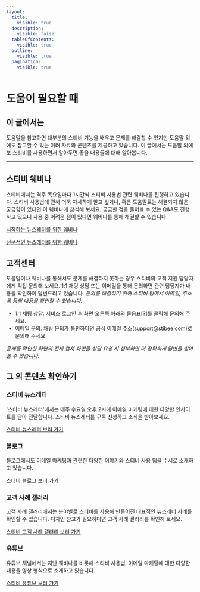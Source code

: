 ```yaml
---
layout:
  title:
    visible: true
  description:
    visible: false
  tableOfContents:
    visible: true
  outline:
    visible: true
  pagination:
    visible: true
---
```


# 도움이 필요할 때

## 이 글에서는

도움말을 참고하면 대부분의 스티비 기능을 배우고 문제를 해결할 수 있지만 도움말 외에도 참고할 수 있는 여러 자료와 콘텐츠를 제공하고 있습니다. 이 글에서는 도움말 외에 또 스티비를 사용하면서 알아두면 좋을 내용들에 대해 알아봅니다.

***

## 스티비 웨비나

스티비에서는 격주 목요일마다 1시간씩 스티비 사용법 관련 웨비나를 진행하고 있습니다. 스티비 사용법에 관해 더욱 자세하게 알고 싶거나, 혹은 도움말로는 해결되지 않은 궁금함이 있다면 이 웨비나에 참석해 보세요. 궁금한 점을 물어볼 수 있는 Q\&A도 진행하고 있으니 사용 중 어려운 점이 있다면 웨비나를 통해 해결할 수 있습니다.

[시작하는 뉴스레터를 위한 웨비나](https://page.stibee.com/subscriptions/353373)

[전문적인 뉴스레터를 위한 웨비나](https://page.stibee.com/subscriptions/354931)



## 고객센터

도움말이나 웨비나를 통해서도 문제를 해결하지 못하는 경우 스티비의 고객 지원 담당자에게 직접 문의해 보세요. 1:1 채팅 상담 또는 이메일을 통해 문의하면 관련 담당자가 내용을 확인하여 답변드리고 있습니다. _문의를 해결하기 위해 스티비 팀에서 이메일, 주소록 등의 내용을 확인할 수 있습니다._

* 1:1 채팅 상담: 서비스 로그인 후 화면 오른쪽 아래의 물음표\[?]를 클릭해 문의해 주세요.
* 이메일 문의: 채팅 문의가 불편하다면 공식 이메일 주소([support@stibee.com](mailto:support@stibee.com))로 문의해 주세요.

_문제를 확인한 화면의 전체 캡쳐 화면을 상담 요청 시 첨부하면 더 정확하게 답변을 받아볼 수 있습니다._



## 그 외 콘텐츠 확인하기

### 스티비 뉴스레터

'스티비 뉴스레터'에서는 매주 수요일 오후 2시에 이메일 마케팅에 대한 다양한 인사이트를 담아 전달합니다. 스티비 뉴스레터를 구독 신청하고 소식을 받아보세요.

[스티비 뉴스레터 보러 가기](https://syoletter.stibee.com)

### 블로그

블로그에서도 이메일 마케팅과 관련한 다양한 이야기와 스티비 사용 팁을 수시로 소개하고 있습니다.

[스티비 블로그 보러 가기](https://blog.stibee.com)

### 고객 사례 갤러리

고객 사례 갤러리에서는 분야별로 스티비를 사용해 만들어진 대표적인 뉴스레터 사례를 확인할 수 있습니다. 디자인 참고가 필요하다면 고객 사례 갤러리를 확인해 보세요.

[스티비 고객 사례 갤러리 보러 가기](https://gallery.stibee.com)

### 유튜브&#x20;

유튜브 채널에서는 지난 웨비나를 비롯해 스티비 사용법, 이메일 마케팅에 대한 다양한 내용을 영상 형식으로 소개하고 있습니다.

[스티비 유튜브 보러 가기](https://www.youtube.com/@stibeemail)
